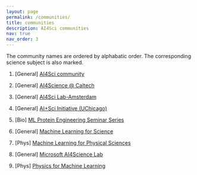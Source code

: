 ```yaml
---
layout: page
permalink: /communities/
title: communities
description: AI4Sci communities
nav: true
nav_order: 3
---
```

The community names are ordered by alphabatic order. The corresponding science subject is also marked.


1. \[General\] [AI4Sci community](https://ai4sciencecommunity.github.io/)

2. \[General\] [AI4Science @ Caltech](https://www.ai4science.caltech.edu/)

3. \[General\] [AI4Sci Lab-Amsterdam](https://ai4science-amsterdam.github.io/)

4. \[General\] [AI+Sci Initiative (UChicago)](https://datascience.uchicago.edu/research/ai-science/)

5. \[Bio\] [ML Protein Engineering Seminar Series](https://www.ml4proteinengineering.com/)

6. \[General\] [Machine Learning for Science](https://ml4sci.lbl.gov/)

7. \[Phys\] [Machine Learning for Physical Sciences](https://ml4physicalsciences.github.io/)

8. \[General\] [Microsoft AI4Science Lab](https://www.microsoft.com/en-us/research/lab/microsoft-research-ai4science/)

9. \[Phys\] [Physics for Machine Learning](https://physics4ml.github.io/)

